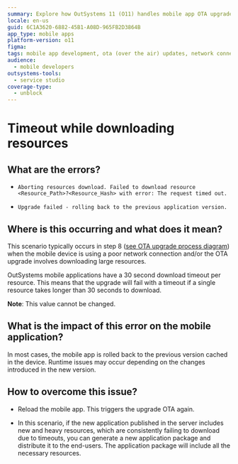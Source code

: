 ```yaml
---
summary: Explore how OutSystems 11 (O11) handles mobile app OTA upgrade timeouts and resource download issues.
locale: en-us
guid: 6C1A3620-6882-45B1-A08D-965FB2D3864B
app_type: mobile apps
platform-version: o11
figma:
tags: mobile app development, ota (over the air) updates, network connectivity issues
audience:
  - mobile developers
outsystems-tools:
  - service studio
coverage-type:
  - unblock
---
```


# Timeout while downloading resources

## What are the errors?

* ``Aborting resources download. Failed to download resource <Resource_Path>?<Resource_Hash> with error: The request timed out.``

* ``Upgrade failed - rolling back to the previous application version.``

## Where is this occurring and what does it mean?

This scenario typically occurs in step 8 ([see OTA upgrade process diagram](https://success.outsystems.com/documentation/11/delivering_mobile_apps/mobile_app_update_scenarios/over_the_air_upgrades/#ota-upgrade-process-diagram)) when the mobile device is using a poor network connection and/or the OTA upgrade involves downloading large resources. 

OutSystems mobile applications have a 30 second download timeout per resource. This means that the upgrade will fail with a timeout if a single resource takes longer than 30 seconds to download. 

**Note**: This value cannot be changed.

## What is the impact of this error on the mobile application?

In most cases, the mobile app is rolled back to the previous version cached in the device. Runtime issues may occur depending on the changes introduced in the new version.

## How to overcome this issue?

* Reload the mobile app. This triggers the upgrade OTA again.

* In this scenario, if the new application published in the server includes new and heavy resources, which are consistently failing to download due to timeouts, you can generate a new application package and distribute it to the end-users. The application package will include all the necessary resources.

